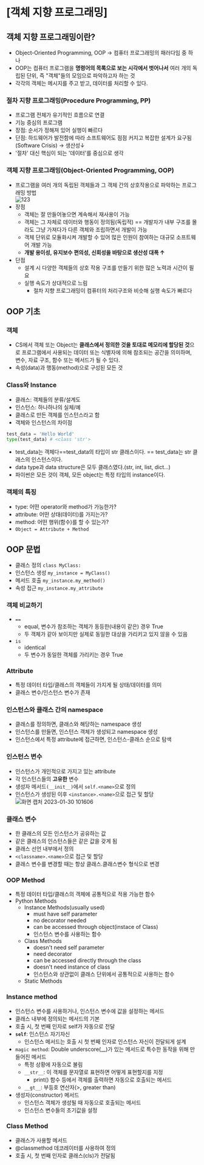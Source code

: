 # [객체 지향 프로그래밍]
## 객체 지향 프로그래밍이란?
- Object-Oriented Programming, OOP &rarr; 컴퓨터 프로그래밍의 패러다임 중 하나
- OOP는 컴퓨터 프로그램을 **명령어의 목록으로 보는 시각에서 벗어나서** 여러 개의 독립된 단위, 즉 "객체"들의 모임으로 파악하고자 하는 것
- 각각의 객체는 메시지를 주고 받고, 데이터를 처리할 수 있다.

### 절차 지향 프로그래밍(Procedure Programming, PP)
- 프로그램 전체가 유기적인 흐름으로 연결
- 기능 중심의 프로그램
- 장점: 순서가 정해져 있어 실행이 빠르다
- 단점: 하드웨어가 발전함에 따라 소프트웨어도 점점 커지고 복잡한 설계가 요구됨(Software Crisis) &rarr; 생산성&darr;
- '절차' 대신 핵심이 되는 '데이터'를 중심으로 생각

### 객체 지향 프로그래밍(Object-Oriented Programming, OOP)
- 프로그램을 여러 개의 독립된 객체들과 그 객체 간의 상호작용으로 파악하는 프로그래밍 방법  
![123](https://user-images.githubusercontent.com/108309396/215364110-70a0f401-5b3b-4215-b444-a9ef33b8a923.png)
- 장점
  - 객체는 잘 만들어놓으면 계속해서 재사용이 가능
  - 객체는 그 자체로 데이터와 행동이 정의됨(독립적) == 개발자가 내부 구조를 몰라도 그냥 가져다가 다른 객체와 조립하면서 개발이 가능
  - 객체 단위로 모듈화시켜 개발할 수 있어 많은 인원이 참여하는 대규모 소프트웨어 개발 가능
  - **개발 용이성, 유지보수 편의성, 신회성을 바탕으로 생산성 대폭 &uarr;**
- 단점
  - 설계 시 다양한 객체들의 상호 작용 구조를 만들기 위한 많은 노력과 시간이 필요
  - 실행 속도가 상대적으로 느림
    - 절차 지향 프로그래밍이 컴퓨터의 처리구조와 비슷해 실행 속도가 빠르다

## OOP 기초
### 객체
- CS에서 객체 또는 Object는 **클래스에서 정의한 것을 토대로 메모리에 할당된 것**으로 프로그램에서 사용되는 데이터 또는 식별자에 의해 참조되는 공간을 의미하며, 변수, 자료 구조, 함수 또는 메서드가 될 수 있다.
- 속성(data)과 행동(method)으로 구성된 모든 것

### Class와 Instance
- 클래스: 객체들의 분류/설계도
- 인스턴스: 하나하나의 실체/예
- 클래스로 만든 객체를 인스턴스라고 함
- 객체와 인스턴스의 차이점
```python
test_data = 'Hello World'
type(test_data) # <class 'str'>
```
- test_data는 객체다==test_data의 타입이 str 클래스이다. == test_data는 str 클래스의 인스턴스이다.
- data type과 data structure은 모두 클래스였다.(str, int, list, dict...)
- 파이썬은 모든 것이 객체, 모든 object는 특정 타입의 instance이다.

### 객체의 특징
- type: 어떤 operator와 method가 가능한가?
- attribute: 어떤 상태(데이터)를 가지는가?
- method: 어떤 행위(함수)를 할 수 있는가?
- `Object = Attribute + Method`


## OOP 문법
- 클래스 정의 `class MyClass:`
- 인스턴스 생성 `my_instance = MyClass()`
- 메서드 호출 `my_instance.my_method()`
- 속성 접근 `my_instance.my_attribute`

### 객체 비교하기
- `==`
  - equal, 변수가 참조하는 객체가 동등한(내용이 같은) 경우 True
  - 두 객체가 같아 보이지만 실제로 동일한 대상을 가리키고 있지 않을 수 있음
- `is`
  - identical
  - 두 변수가 동일한 객체를 가리키는 경우 True

### Attribute
- 특정 데이터 타입/클래스의 객체들이 가지게 될 상태/데이터를 의미
- 클래스 변수/인스턴스 변수가 존재

### 인스턴스와 클래스 간의 namespace
- 클래스를 정의하면, 클래스와 해당하는 namespace 생성
- 인스턴스를 만들면, 인스턴스 객체가 생성되고 namespace 생성
- 인스턴스에서 특정 attribute에 접근하면, 인스턴스-클래스 순으로 탐색

### 인스턴스 변수
- 인스턴스가 개인적으로 가지고 있는 attribute
- 각 인스턴스들의 **고유한** 변수
- 생성자 메서드`(__init__)`에서 `self.<name>`으로 정의
- 인스턴스가 생성된 이후 `<instance>.<name>`으로 접근 및 할당  
![화면 캡처 2023-01-30 101606](https://user-images.githubusercontent.com/108309396/215368544-beae1b09-19c5-4691-b164-ff4db692a062.png)

### 클래스 변수
- 한 클래스의 모든 인스턴스가 공유하는 값
- 같은 클래스의 인스턴스들은 같은 값을 갖게 됨
- 클래스 선언 내부에서 정의
- `<classname>.<name>`으로 접근 및 할당
- 클래스 변수를 변경할 때는 항상 클래스.클래스변수 형식으로 변경

### OOP Method
- 특정 데이터 타입/클래스의 객체에 공통적으로 적용 가능한 함수
- Python Methods
  - Instance Methods(usually used)
    - must have self parameter
    - no decorator needed
    - can be accessed through object(instace of Class)
    - 인스턴스 변수를 사용하는 함수
  - Class Methods
    - doesn't need self parameter
    - need decorator
    - can be accessed directly through the class
    - doesn't need instance of class
    - 인스턴스와 상관없이 클래스 단위에서 공통적으로 사용하는 함수
  - Static Methods

### Instance method
- 인스턴스 변수를 사용하거나, 인스턴스 변수에 값을 설정하는 메서드
- 클래스 내부에 정의되는 메서드의 기본
- 호출 시, 첫 번째 인자로 self가 자동으로 전달
- **`self`**: 인스턴스 자기자신
  - 인스턴스 메서드는 호출 시 첫 번째 인자로 인스턴스 자신이 전달되게 설계
- `magic method`: Double underscore(\__)가 있는 메서드로 특수한 동작을 위해 만들어진 메서드
  - 특정 상황에 자동으로 불림
  - `__str__`: 이 객체를 문자열로 표현하면 어떻게 표현할지를 지정
    - print() 함수 등에서 객체를 출력하면 자동으로 호출되는 메서드
  - `__gt__`: 부등호 연산자(>, greater than)
- 생성자(constructor) 메서드
  - 인스턴스 객체가 생성될 때 자동으로 호출되는 메서드
  - 인스턴스 변수들의 초기값을 설정

### Class Method
- 클래스가 사용할 메서드
- @classmethod 데코레이터를 사용하여 정의
- 호출 시, 첫 번째 인자로 클래스(cls)가 전달됨